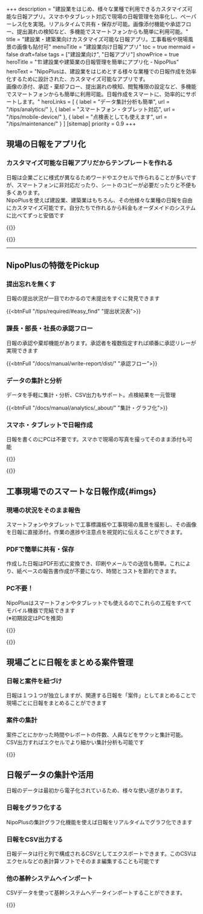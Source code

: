 +++
description = "建設業をはじめ、様々な業種で利用できるカスタマイズ可能な日報アプリ。スマホやタブレット対応で現場の日報管理を効率化し、ペーパーレス化を実現。リアルタイムで共有・保存が可能。画像添付機能や承認フロー、提出漏れの検知など、多機能でスマートフォンからも簡単に利用可能。"
title = "建設業・建築業向けカスタマイズ可能な日報アプリ。工事看板や現場風景の画像も貼付可"
menuTitle = "建設業向け日報アプリ"
toc = true
mermaid = false
draft=false
tags = ["建設業向け", "日報アプリ"]
showPrice = true
heroTitle = "🏗️建設業や建築業の日報管理を簡単にアプリ化 - NipoPlus"
heroText = "NipoPlusは、建設業をはじめとする様々な業種での日報作成を効率化するために設計された、カスタマイズ可能なアプリです。<br>画像の添付、承認・棄却フロー、提出漏れの検知、閲覧権限の設定など、多機能でスマートフォンからも簡単に利用可能。日報作成をスマートに、効率的にサポートします。"
heroLinks = [
  { label = "データ集計分析も簡単", url = "/tips/analytics/" },
  { label = "スマートフォン・タブレット対応", url = "/tips/mobile-device/" },
  { label = "点検表としても使えます", url = "/tips/maintenance/" }
]
[sitemap]
  priority = 0.9
+++




 ## 現場の日報をアプリ化

<div class="row my-5">
<div class="col-lg-7 rootMainText">
<!-- 本文エリア -->

### カスタマイズ可能な日報アプリだからテンプレートを作れる

日報は企業ごとに様式が異なるためワードやエクセルで作られることが多いですが、スマートフォンに非対応だったり、シートのコピーが必要だったりと不便も多くあります。  
NipoPlusを使えば建設業、建築業はもちろん、その他様々な業種の日報を自由にカスタマイズ可能です。自分たちで作れるから料金もオーダメイドのシステムに比べてずっと安価です

</div>
<div class="col-lg-9">

{{<icatch filename="template-edit" msg="建設業や建築業、その他様々な業種の日報テンプレートを簡単に自分たちで作成できます"  alice="guide">}}

</div>
</div>

{{<nextArrow>}}

---

## NipoPlusの特徴をPickup


<div class="row my-5">
<div class="col-lg-4 rootMainText d-flex flex-column">
<h3>提出忘れを無くす</h3>
<p>日報の提出状況が一目でわかるので未提出をすぐに発見できます</p>
<div class="mt-auto">

{{<btnFull "/tips/required/#easy_find" "提出状況表">}}
</div>
</div>
<div class="col-lg-4 rootMainText d-flex flex-column">
<h3>課長・部長・社長の承認フロー</h3>
<p>日報の承認や棄却機能があります。承認者を複数指定すれば順番に承認リレーが実現できます</p>
<div class="mt-auto">

{{<btnFull "/docs/manual/write-report/dist/" "承認フロー">}}
</div>
</div>
<div class="col-lg-4 rootMainText d-flex flex-column">
<h3>データの集計と分析</h3>
<p>データを手軽に集計・分析、CSV出力もサポート。点検結果を一元管理</p>
<div class="mt-auto">

{{<btnFull "/docs/manual/analytics/_about/" "集計・グラフ化">}}
</div>
</div>
<div class="col-lg-4 rootMainText d-flex flex-column">
<h3>スマホ・タブレットで日報作成</h3>
<p>日報を書くのにPCは不要です。スマホで現場の写真を撮ってそのまま添付も可能</p>
<div class="mt-auto">
{{<btnFull "/tips/mobile-device/" "モバイル対応">}}
</div>
</div>
</div>

{{<nextArrow>}}

## 工事現場でのスマートな日報作成{#imgs}

<div class="row my-5">
<div class="col-lg-7 rootMainText">
<!-- 本文エリア -->

### 現場の状況をそのまま報告

スマートフォンやタブレットで工事標識板や工事現場の風景を撮影し、その画像を日報に直接添付。作業の進捗や注意点を視覚的に伝えることができます。

### PDFで簡単に共有・保存
作成した日報はPDF形式に変換でき、印刷やメールでの送信も簡単。これにより、紙ベースの報告書作成が不要になり、時間とコストを節約できます。


### PC不要！
NipoPlusはスマートフォンやタブレットでも使えるのでこれらの工程をすべてモバイル機器で完結できます  
(※初期設定はPCを推奨)

</div>
<div class="col-lg-9">

{{<icatch filename="work-report" msg="現場の風景や工事案内板を手軽に添付！その後PDF出力も可能"  alice="tablet">}}

</div>
</div>

{{<nextArrow>}}


## 現場ごとに日報をまとめる案件管理


<div class="row my-5">
<div class="col-lg-7 rootMainText">
<!-- 本文エリア -->

<h3>日報と案件を紐づけ</h3>
<p>日報は１つ１つが独立しますが、関連する日報を「案件」としてまとめることで現場ごとに日報をまとめることができます</p>

<h3>案件の集計</h3>
<p>案件ごとにかかった時間やレポートの件数、人員などをサクッと集計可能。CSV出力すればエクセルでより細かい集計分析も可能です</p>

</div>
<div class="col-lg-9">

{{<icatch filename="anken" msg="案件はフォルダみたいなイメージです。関連する日報をまとめる役割があります"  alice="book">}}

</div>
</div>


## 日報データの集計や活用

日報のデータは最初から電子化されているため、様々な使い道があります。


<div class="row my-5">
<div class="col-lg-7 rootMainText">
<!-- 本文エリア -->

### 日報をグラフ化する

NipoPlusの集計グラフ化機能を使えば日報をリアルタイムでグラフ化できます

### 日報をCSV出力する

日報データは行と列で構成されるCSVとしてエクスポートできます。このCSVはエクセルなどの表計算ソフトでそのまま編集することも可能です

### 他の基幹システムへインポート

CSVデータを使って基幹システムへデータインポートすることができます。


</div>
<div class="col-lg-9">

{{<icatch filename="chart-created" msg="日報データをもとにリアルタイムでグラフが見れます" alice="ok">}}

</div>
</div>